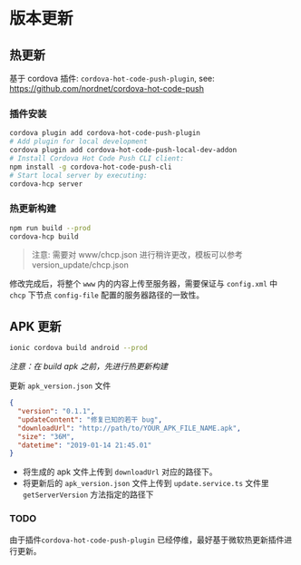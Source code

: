# 版本更新

## 热更新

基于 cordova 插件: `cordova-hot-code-push-plugin`, see: https://github.com/nordnet/cordova-hot-code-push

### 插件安装

```bash
cordova plugin add cordova-hot-code-push-plugin
# Add plugin for local development
cordova plugin add cordova-hot-code-push-local-dev-addon
# Install Cordova Hot Code Push CLI client:
npm install -g cordova-hot-code-push-cli
# Start local server by executing:
cordova-hcp server
```

### 热更新构建

```bash
npm run build --prod
cordova-hcp build
```

> 注意: 需要对 www/chcp.json 进行稍许更改，模板可以参考 version_update/chcp.json

修改完成后，将整个 `www` 内的内容上传至服务器，需要保证与 `config.xml` 中 `chcp` 下节点 `config-file` 配置的服务器路径的一致性。  

## APK 更新

```bash
ionic cordova build android --prod
```  

*注意：在 build apk 之前，先进行热更新构建*  

更新 `apk_version.json` 文件

```json
{
  "version": "0.1.1",
  "updateContent": "修复已知的若干 bug",
  "downloadUrl": "http://path/to/YOUR_APK_FILE_NAME.apk",
  "size": "36M",
  "datetime": "2019-01-14 21:45.01"
}

```

* 将生成的 apk 文件上传到 `downloadUrl` 对应的路径下。
* 将更新后的 `apk_version.json` 文件上传到 `update.service.ts` 文件里 `getServerVersion` 方法指定的路径下

### TODO

由于插件`cordova-hot-code-push-plugin` 已经停维，最好基于微软热更新插件进行更新。